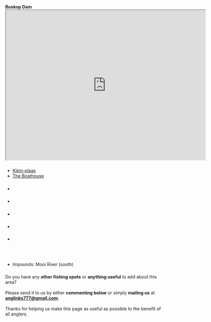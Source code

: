 <div class="container-fluid spots">

<div class="row">
<div class="col-12">
<span class="dam-blurb-top"><strong>Boskop Dam</strong></span>
<br/>
<iframe src="https://www.google.com/maps/d/u/0/embed?..." width="640" height="480"></iframe>
</div>
</div>

<div class="row">

<div class="col-6">
<h5 class="chalets-only"></h5>
<ul>
<li><a href="<url>" target="_blank" rel="noopener noreferrer" class="unpaged-spot">Klein-plaas</a></li>
<li><a href="<url>">The Boathouse</a></li>
</ul>
</div>

<div class="col-6">
<h5 class="chalets-camping"></h5>
<ul>
<li></li>
</ul>
</div>

<div class="col-6">
<h5 class="camping-only"></h5>
<ul>
<li></li>
</ul>
</div>

<div class="col-6">
<h5 class="day-trips-only"></h5>
<ul>
<li></li>
</ul>
</div>

<div class="col-6">
<h5 class="body-of-water"><span></span></h5>
<ul>
<li></li>
</ul>
</div>

<div class="col-6">
<h5 class="private-spot"></h5>
<ul>
<li></li>
</ul>
</div>

<div class="col-6">
<h5 class="closed-spot"></h5>
<p><br></p>
</div>

</div>

<div class="row">
  
<div class="col-12">
<h5 class="dam-info"></h5>
<ul>
<li>Impounds: Mooi River (south)</li>
</ul>
</div>

</div>

<div class="add-banner pt-5 mt-3">
  <div class="col-10 mx-auto jumbotron p-1 text-center">
    <i class="fas fa-info-circle pt-3"></i>
    <h5 class="pt-0 mt-0"></h5>
    <div class="inner-banner jumbotron py-3 mb-0 text-center">Do you have any <strong>other fishing spots</strong> or <strong>anything useful</strong> to add about this area?<br><br>Please send it to us by either <strong>commenting below</strong> or simply <strong>mailing us</strong> at <strong><a href="mailto:anglinks777@gmail.com">anglinks777@gmail.com</a></strong>.
    <br><br>Thanks for helping us make this page as useful as possible to the benefit of all anglers.
  </div>
</div>
  
</div>

